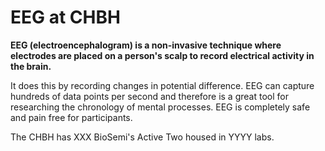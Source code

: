 # EEG at CHBH

**EEG (electroencephalogram) is a non-invasive technique where electrodes are placed on a person's scalp to record electrical activity in the brain.**

It does this by recording changes in potential difference. EEG can capture hundreds of data points per second and therefore is a great tool for researching the chronology of mental processes. EEG is completely safe and pain free for participants.

The CHBH has XXX BioSemi's Active Two housed in YYYY labs.
